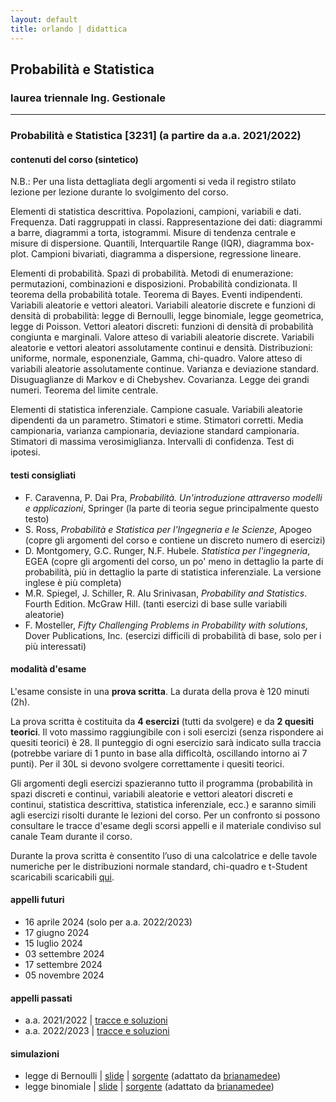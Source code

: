 ```yaml
---
layout: default
title: orlando | didattica
---
```


## Probabilità e Statistica 
### laurea triennale Ing. Gestionale


--- 

### Probabilità e Statistica [3231] (a partire da a.a. 2021/2022) 

#### contenuti del corso (sintetico)

N.B.: Per una lista dettagliata degli argomenti si veda il registro stilato lezione per lezione durante lo svolgimento del corso.

Elementi di statistica descrittiva. Popolazioni, campioni, variabili e dati. Frequenza. Dati raggruppati in classi. Rappresentazione dei dati: diagrammi a barre, diagrammi a torta, istogrammi. Misure di tendenza centrale e misure di dispersione. Quantili, Interquartile Range (IQR), diagramma box-plot. Campioni bivariati, diagramma a dispersione, regressione lineare.
 
Elementi di probabilità. Spazi di probabilità. Metodi di enumerazione: permutazioni, combinazioni e disposizioni. Probabilità condizionata. Il teorema della probabilità totale. Teorema di Bayes. Eventi indipendenti. Variabili aleatorie e vettori aleatori. Variabili aleatorie discrete e funzioni di densità di probabilità: legge di Bernoulli, legge binomiale, legge geometrica, legge di Poisson. Vettori aleatori discreti: funzioni di densità di probabilità congiunta e marginali. Valore atteso di variabili aleatorie discrete. Variabili aleatorie e vettori aleatori assolutamente continui e densità. Distribuzioni: uniforme, normale, esponenziale, Gamma, chi-quadro. Valore atteso di variabili aleatorie assolutamente continue. Varianza e deviazione standard. Disuguaglianze di Markov e di Chebyshev. Covarianza. Legge dei grandi numeri. Teorema del limite centrale.

Elementi di statistica inferenziale. Campione casuale. Variabili aleatorie dipendenti da un parametro. Stimatori e stime. Stimatori corretti. Media campionaria, varianza campionaria, deviazione standard campionaria. Stimatori di massima verosimiglianza. Intervalli di confidenza. Test di ipotesi.

#### testi consigliati
- F. Caravenna, P. Dai Pra, *Probabilità. Un'introduzione attraverso modelli e applicazioni*, Springer (la parte di teoria segue principalmente questo testo)
- S. Ross, *Probabilità e Statistica per l'Ingegneria e le Scienze*, Apogeo (copre gli argomenti del corso e contiene un discreto numero di esercizi)
- D. Montgomery, G.C. Runger, N.F. Hubele. *Statistica per l'ingegneria*, EGEA (copre gli argomenti del corso, un po' meno in dettaglio la parte di probabilità, più in dettaglio la parte di statistica inferenziale. La versione inglese è più completa)
- M.R. Spiegel, J. Schiller, R. Alu Srinivasan, *Probability and Statistics*. Fourth Edition. McGraw Hill. (tanti esercizi di base sulle variabili aleatorie)
- F. Mosteller, *Fifty Challenging Problems in Probability with solutions*, Dover Publications, Inc. (esercizi difficili di probabilità di base, solo per i più interessati)

#### modalità d'esame

L'esame consiste in una **prova scritta**. La durata della prova è 120 minuti (2h).

La prova scritta è costituita da **4 esercizi** (tutti da svolgere) e da **2 quesiti teorici**. Il voto massimo raggiungibile con i soli esercizi (senza rispondere ai quesiti teorici) è 28. Il punteggio di ogni esercizio sarà indicato sulla traccia (potrebbe variare di 1 punto in base alla difficoltà, oscillando intorno ai 7 punti). Per il 30L si devono svolgere correttamente i quesiti teorici.

Gli argomenti degli esercizi spazieranno tutto il programma (probabilità in spazi discreti e continui, variabili aleatorie e vettori aleatori discreti e continui, statistica descrittiva, statistica inferenziale, ecc.) e saranno simili agli esercizi risolti durante le lezioni del corso. Per un confronto si possono consultare le tracce d'esame degli scorsi appelli e il materiale condiviso sul canale Team durante il corso.

Durante la prova scritta è consentito l’uso di una calcolatrice e delle tavole numeriche per le distribuzioni normale standard, chi-quadro e t-Student scaricabili scaricabili [qui](materiale/tabelleVA.pdf).


#### appelli futuri

- 16 aprile 2024 (solo per a.a. 2022/2023)
- 17 giugno 2024 
- 15 luglio 2024
- 03 settembre 2024 
- 17 settembre 2024
- 05 novembre 2024

#### appelli passati

- a.a. 2021/2022 \| [tracce e soluzioni](tracce/Tracce_Soluzioni_2021-2022-240103.pdf)
- a.a. 2022/2023 \| [tracce e soluzioni](tracce/Tracce_Soluzioni_2022-2023-240207.pdf)

#### simulazioni 

- legge di Bernoulli \| [slide](materiale/slides/Bernoulli/Bernoulli.html) \| [sorgente](materiale/slides/Bernoulli/Bernoulli.py) (adattato da [brianamedee](https://github.com/brianamedee/3B1B-Animated-Tutorials/blob/main/3b1bProbability.py))
- legge binomiale \| [slide](materiale/slides/Binomial/Binomial.html) \| [sorgente](materiale/slides/Binomial/Binomial.py) (adattato da [brianamedee](https://github.com/brianamedee/3B1B-Animated-Tutorials/blob/main/3b1bProbability.py))